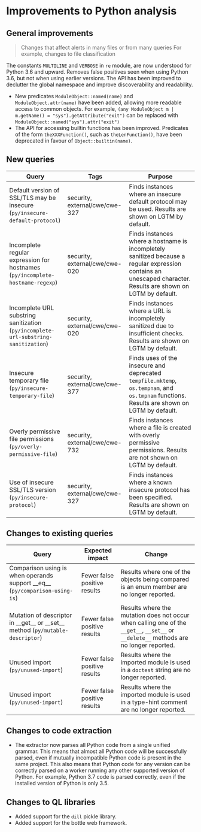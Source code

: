 # Improvements to Python analysis


 ## General improvements

 > Changes that affect alerts in many files or from many queries
> For example, changes to file classification

The constants `MULTILINE` and `VERBOSE` in `re` module, are now understood for Python 3.6 and upward. 
Removes false positives seen when using Python 3.6, but not when using earlier versions.
The API has been improved to declutter the global namespace and improve discoverability and readability.
 * New predicates `ModuleObject::named(name)` and `ModuleObject.attr(name)` have been added, allowing more readable access to common objects. For example, `(any ModuleObject m | m.getName() = "sys").getAttribute("exit")` can be replaced with `ModuleObject::named("sys").attr("exit")`
 * The API for accessing builtin functions has been improved. Predicates of the form `theXXXFunction()`, such as `theLenFunction()`, have been deprecated in favour of `Object::builtin(name)`.

 ## New queries

 | **Query**                   | **Tags**  | **Purpose**                                                        |
|-----------------------------|-----------|--------------------------------------------------------------------|
| Default version of SSL/TLS may be insecure (`py/insecure-default-protocol`) | security, external/cwe/cwe-327 | Finds instances where an insecure default protocol may be used. Results are shown on LGTM by default. |
| Incomplete regular expression for hostnames (`py/incomplete-hostname-regexp`) | security, external/cwe/cwe-020 | Finds instances where a hostname is incompletely sanitized because a regular expression contains an unescaped character. Results are shown on LGTM by default. |
| Incomplete URL substring sanitization (`py/incomplete-url-substring-sanitization`) | security, external/cwe/cwe-020 | Finds instances where a URL is incompletely sanitized due to insufficient checks. Results are shown on LGTM by default. |
| Insecure temporary file (`py/insecure-temporary-file`) | security, external/cwe/cwe-377 | Finds uses of the insecure and deprecated `tempfile.mktemp`, `os.tempnam`, and `os.tmpnam` functions. Results are shown on LGTM by default. |
| Overly permissive file permissions (`py/overly-permissive-file`) | security, external/cwe/cwe-732 | Finds instances where a file is created with overly permissive permissions. Results are not shown on LGTM by default. |
| Use of insecure SSL/TLS version (`py/insecure-protocol`) | security, external/cwe/cwe-327 | Finds instances where a known insecure protocol has been specified. Results are shown on LGTM by default. |

 ## Changes to existing queries

 | **Query**                  | **Expected impact**    | **Change**                                                       |
|----------------------------|------------------------|------------------------------------------------------------------|
| Comparison using is when operands support \_\_eq\_\_ (`py/comparison-using-is`) | Fewer false positive results | Results where one of the objects being compared is an enum member are no longer reported. |
| Mutation of descriptor in \_\_get\_\_ or \_\_set\_\_ method (`py/mutable-descriptor`) | Fewer false positive results | Results where the mutation does not occur when calling one of the  `__get__`, `__set__` or `__delete__` methods are no longer reported. |
| Unused import (`py/unused-import`) | Fewer false positive results | Results where the imported module is used in a `doctest` string are no longer reported. |
| Unused import (`py/unused-import`) | Fewer false positive results | Results where the imported module is used in a type-hint comment are no longer reported. |

 ## Changes to code extraction

 * The extractor now parses all Python code from a single unified grammar. This means that almost all Python code will be successfully parsed, even if mutually incompatible Python code is present in the same project. This also means that Python code for any version can be correctly parsed on a worker running any other supported version of Python. For example, Python 3.7 code is parsed correctly, even if the installed version of Python is only 3.5.

 ## Changes to QL libraries

 * Added support for the `dill` pickle library.
 * Added support for the bottle web framework.
 
